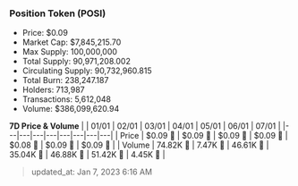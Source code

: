 
  ### Position Token (POSI)
  - Price: $0.09
  - Market Cap: $7,845,215.70
  - Max Supply: 100,000,000
  - Total Supply: 90,971,208.002
  - Circulating Supply: 90,732,960.815
  - Total Burn: 238,247.187
  - Holders: 713,987
  - Transactions: 5,612,048
  - Volume: $386,099,620.94

  **7D Price & Volume**
  | | 01&#x2F;01 | 02&#x2F;01 | 03&#x2F;01 | 04&#x2F;01 | 05&#x2F;01 | 06&#x2F;01 | 07&#x2F;01 |
  |---|---|---|---|---|---|---|---|
  | Price | $0.09 🔻 | $0.09 🔻 | $0.09 🔻 | $0.09 🚀 | $0.08 🔻 | $0.09 🚀 | $0.09 🚀 |
  | Volume | 74.82K 🚀 | 7.47K 🔻 | 46.61K 🚀 | 35.04K 🔻 | 46.88K 🚀 | 51.42K 🚀 | 4.45K 🔻 |

  > updated_at: Jan 7, 2023 6:16 AM
